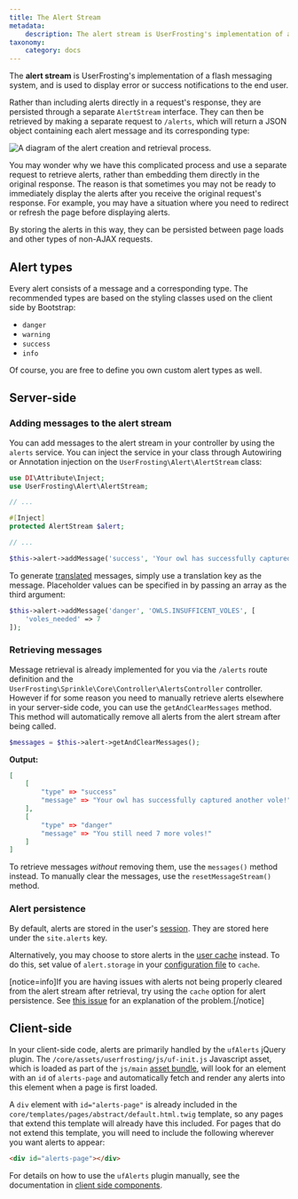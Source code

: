 ```yaml
---
title: The Alert Stream
metadata:
    description: The alert stream is UserFrosting's implementation of a flash messaging system, and is used to display error or success notifications to the end user.
taxonomy:
    category: docs
---
```


The **alert stream** is UserFrosting's implementation of a flash messaging system, and is used to display error or success notifications to the end user.

Rather than including alerts directly in a request's response, they are persisted through a separate `AlertStream` interface. They can then be retrieved by making a separate request to `/alerts`, which will return a JSON object containing each alert message and its corresponding type:

![A diagram of the alert creation and retrieval process.](/images/alert-stream.png)

You may wonder why we have this complicated process and use a separate request to retrieve alerts, rather than embedding them directly in the original response. The reason is that sometimes you may not be ready to immediately display the alerts after you receive the original request's response. For example, you may have a situation where you need to redirect or refresh the page before displaying alerts.

By storing the alerts in this way, they can be persisted between page loads and other types of non-AJAX requests.

## Alert types

Every alert consists of a message and a corresponding type. The recommended types are based on the styling classes used on the client side by Bootstrap:

- `danger`
- `warning`
- `success`
- `info`

Of course, you are free to define you own custom alert types as well.

## Server-side

### Adding messages to the alert stream

You can add messages to the alert stream in your controller by using the `alerts` service. You can inject the service in your class through Autowiring or Annotation injection on the `UserFrosting\Alert\AlertStream` class:

```php
use DI\Attribute\Inject;
use UserFrosting\Alert\AlertStream;

// ...

#[Inject]
protected AlertStream $alert;

// ...

$this->alert->addMessage('success', 'Your owl has successfully captured another vole!');
```

To generate [translated](/i18n) messages, simply use a translation key as the message. Placeholder values can be specified in by passing an array as the third argument:

```php
$this->alert->addMessage('danger', 'OWLS.INSUFFICENT_VOLES', [
    'voles_needed' => 7
]);
```

### Retrieving messages

Message retrieval is already implemented for you via the `/alerts` route definition and the `UserFrosting\Sprinkle\Core\Controller\AlertsController` controller. However if for some reason you need to manually retrieve alerts elsewhere in your server-side code, you can use the `getAndClearMessages` method. This method will automatically remove all alerts from the alert stream after being called.

```php
$messages = $this->alert->getAndClearMessages();
```

**Output:**
```json
[
    [
        "type" => "success"
        "message" => "Your owl has successfully captured another vole!"
    ],
    [
        "type" => "danger"
        "message" => "You still need 7 more voles!"
    ]
]
```

To retrieve messages _without_ removing them, use the `messages()` method instead. To manually clear the messages, use the `resetMessageStream()` method.

### Alert persistence

By default, alerts are stored in the user's [session](/advanced/sessions). They are stored here under the `site.alerts` key.

Alternatively, you may choose to store alerts in the [user cache](/advanced/caching/usage#user-cache) instead. To do this, set value of `alert.storage` in your [configuration file](/configuration/config-files) to `cache`.

[notice=info]If you are having issues with alerts not being properly cleared from the alert stream after retrieval, try using the `cache` option for alert persistence. See [this issue](https://github.com/userfrosting/UserFrosting/issues/633) for an explanation of the problem.[/notice]

## Client-side

In your client-side code, alerts are primarily handled by the `ufAlerts` jQuery plugin. The `/core/assets/userfrosting/js/uf-init.js` Javascript asset, which is loaded as part of the `js/main` [asset bundle](/asset-management/asset-bundles), will look for an element with an `id` of `alerts-page` and automatically fetch and render any alerts into this element when a page is first loaded.

A `div` element with `id="alerts-page"` is already included in the `core/templates/pages/abstract/default.html.twig` template, so any pages that extend this template will already have this included. For pages that do not extend this template, you will need to include the following wherever you want alerts to appear:

```html
<div id="alerts-page"></div>
```

For details on how to use the `ufAlerts` plugin manually, see the documentation in [client side components](/client-side-code/components/alerts).
